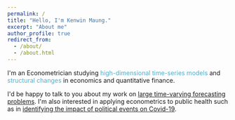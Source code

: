 ```yaml
---
permalink: /
title: "Hello, I'm Kenwin Maung."
excerpt: "About me"
author_profile: true
redirect_from: 
  - /about/
  - /about.html
---
```



I'm an Econometrician studying <span style="color:#52adc8">high-dimensional time-series models</span> and <span style="color:#52adc8">structural changes</span> in economics and quantitative finance.

I'd be happy to talk to you about my work on [large time-varying forecasting problems](/research/). I'm also interested in applying econometrics to public health such as in [identifying the impact of political events on Covid-19](https://journals.plos.org/ploscompbiol/article?id=10.1371/journal.pcbi.1008959).
